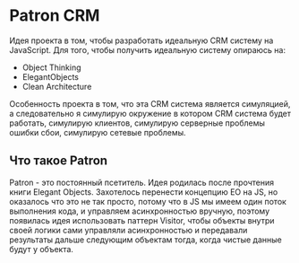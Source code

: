 # Patron CRM

Идея проекта в том, чтобы разработать идеальную CRM систему на JavaScript.
Для того, чтобы получить идеальную систему опираюсь на:
- Object Thinking
- ElegantObjects
- Clean Architecture

Особенность проекта в том, что эта CRM система является симуляцией, а следовательно я симулирую окружение в котором CRM система будет работать, симулирую клиентов, симулирую серверные проблемы ошибки сбои, симулирую сетевые проблемы.

## Что такое Patron

Patron - это постоянный псетитель. Идея родилась после прочтения книги Elegant Objects. Захотелось перенести концепцию EO на JS, но оказалось что это не так просто, потому что в JS мы имеем один поток выполнения кода, и управляем асинхронностью вручную, поэтому появилась идея использовать паттерн Visitor, чтобы объекты внутри своей логики сами управляли асинхронностью и передавали результаты дальше следующим объектам тогда, когда чистые данные будут у объекта.
